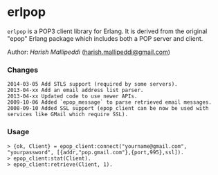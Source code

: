 erlpop
============

`erlpop` is a POP3 client library for Erlang. It is derived from the original "epop" Erlang package which includes both a POP server and client.

Author: *Harish Mallipeddi* (harish.mallipeddi@gmail.com)

### Changes ###
    2014-03-05 Add STLS support (required by some servers).
    2013-04-xx Add an email address list parser.
    2013-04-xx Updated code to use newer APIs.
    2009-10-06 Added `epop_message` to parse retrieved email messages.
    2008-09-10 Added SSL support (epop_client can be now be used with services like GMail which require SSL).

### Usage ###

    > {ok, Client} = epop_client:connect("yourname@gmail.com", "yourpassword", [{addr,"pop.gmail.com"},{port,995},ssl]).
    > epop_client:stat(Client).
    > epop_client:retrieve(Client, 1).
